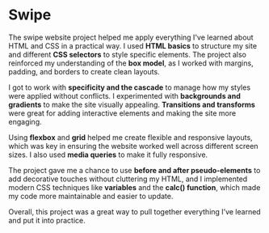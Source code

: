 # Swipe

The swipe website project helped me apply everything I've learned about HTML and CSS in a practical way. I used **HTML basics** to structure my site and different **CSS selectors** to style specific elements. The project also reinforced my understanding of the **box model**, as I worked with margins, padding, and borders to create clean layouts.

I got to work with **specificity and the cascade** to manage how my styles were applied without conflicts. I experimented with **backgrounds and gradients** to make the site visually appealing. **Transitions and transforms** were great for adding interactive elements and making the site more engaging. 

Using **flexbox** and **grid** helped me create flexible and responsive layouts, which was key in ensuring the website worked well across different screen sizes. I also used **media queries** to make it fully responsive.

The project gave me a chance to use **before and after pseudo-elements** to add decorative touches without cluttering my HTML, and I implemented modern CSS techniques like **variables** and the **calc() function**, which made my code more maintainable and easier to update.

Overall, this project was a great way to pull together everything I’ve learned and put it into practice.